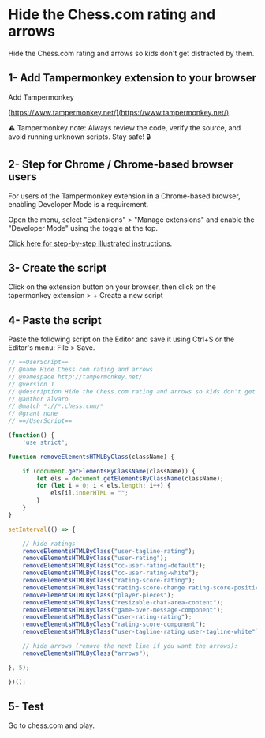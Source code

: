 # Hide the Chess.com rating and arrows
Hide the Chess.com rating and arrows so kids don't get distracted by them.

## 1- Add Tampermonkey extension to your browser

Add Tampermonkey 

[https://www.tampermonkey.net/](https://www.tampermonkey.net/)

 ⚠️ Tampermonkey note: Always review the code, verify the source, and avoid running unknown scripts. Stay safe! 🔒

## 2- Step for Chrome / Chrome-based browser users

For users of the Tampermonkey extension in a Chrome-based browser, enabling Developer Mode is a requirement.

Open the menu, select "Extensions" > "Manage extensions" and enable the "Developer Mode" using the toggle at the top.

[Click here for step-by-step illustrated instructions](https://www.tampermonkey.net/faq.php#Q209).

## 3- Create the script

Click on the extension button on your browser, then click on the tapermonkey extension > + Create a new script

## 4- Paste the script

Paste the following script on the Editor and save it using Ctrl+S or the Editor's menu: File > Save.

```javascript
// ==UserScript==
// @name Hide Chess.com rating and arrows
// @namespace http://tampermonkey.net/
// @version 1
// @description Hide the Chess.com rating and arrows so kids don't get distracted by them.
// @author alvaro
// @match *://*.chess.com/*
// @grant none
// ==/UserScript==

(function() {
    'use strict';

function removeElementsHTMLByClass(className) {

    if (document.getElementsByClassName(className)) {
        let els = document.getElementsByClassName(className);
        for (let i = 0; i < els.length; i++) {
            els[i].innerHTML = "";
        }
    }
}

setInterval(() => {

    // hide ratings
    removeElementsHTMLByClass("user-tagline-rating");
    removeElementsHTMLByClass("user-rating");
    removeElementsHTMLByClass("cc-user-rating-default");
    removeElementsHTMLByClass("cc-user-rating-white");
    removeElementsHTMLByClass("rating-score-rating");
    removeElementsHTMLByClass("rating-score-change rating-score-positive");
    removeElementsHTMLByClass("player-pieces");
    removeElementsHTMLByClass("resizable-chat-area-content");
    removeElementsHTMLByClass("game-over-message-component");
    removeElementsHTMLByClass("user-rating-rating");
    removeElementsHTMLByClass("rating-score-component");
    removeElementsHTMLByClass("user-tagline-rating user-tagline-white");

    // hide arrows (remove the next line if you want the arrows):
    removeElementsHTMLByClass("arrows");

}, 5);

})();
```

## 5- Test

Go to chess.com and play.
